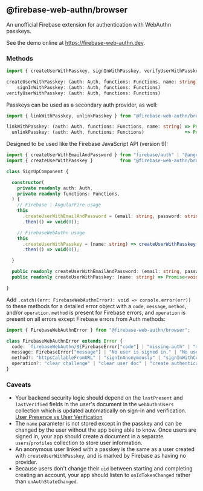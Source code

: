 ## @firebase-web-authn/browser
An unofficial Firebase extension for authentication with WebAuthn passkeys.

See the demo online at https://firebase-web-authn.dev.
### Methods
```ts
import { createUserWithPasskey, signInWithPasskey, verifyUserWithPasskey } from "@firebase-web-authn/browser";
```
```ts
createUserWithPasskey: (auth: Auth, functions: Functions, name: string) => Promise<UserCredential>;
    signInWithPasskey: (auth: Auth, functions: Functions)               => Promise<UserCredential>;
verifyUserWithPasskey: (auth: Auth, functions: Functions)               => Promise<void>;
```
Passkeys can be used as a secondary auth provider, as well:
```ts
import { linkWithPasskey, unlinkPasskey } from "@firebase-web-authn/browser";
```
```ts
linkWithPasskey: (auth: Auth, functions: Functions, name: string) => Promise<UserCredential>;
  unlinkPasskey: (auth: Auth, functions: Functions)               => Promise<void>;
```
Designed to be used like the Firebase JavaScript API (version 9):
```ts
import { createUserWithEmailAndPassword } from "firebase/auth" | "@angular/fire/auth";
import { createUserWithPasskey }          from "@firebase-web-authn/browser";
```
```ts
class SignUpComponent {

  constructor(
    private readonly auth: Auth,
    private readonly functions: Functions,
  ) {
    // Firebase | AngularFire usage
    this
      .createUserWithEmailAndPassword = (email: string, password: string) => createUserWithEmailAndPassword(auth, email, password)
      .then(() => void(0));

    // FirebaseWebAuthn usage
    this
      .createUserWithPasskey = (name: string) => createUserWithPasskey(auth, functions, name)
      .then(() => void(0));

  }

  public readonly createUserWithEmailAndPassword: (email: string, password: string) => Promise<void>;
  public readonly createUserWithPasskey: (name: string) => Promise<void>;

}
```
Add `.catch((err: FirebaseWebAuthnError): void => console.error(err))` to these methods for a detailed error object with a `code`, `message`, `method`, and/or `operation`. `method` is present for Firebase errors, and `operation` is present on all errors except Firebase errors from Auth methods:
```ts
import { FirebaseWebAuthnError } from "@firebase-web-authn/browser";
```
```ts
class FirebaseWebAuthnError extends Error {
  code: `firebaseWebAuthn/${FirebaseError["code"] | "missing-auth" | "missing-user-doc" | "no-op" | "not-verified" | "user-doc-missing-challenge-field" | "user-doc-missing-passkey-fields" | "cancelled" | "invalid"}`;
  message: FirebaseError["message"] | "No user is signed in." | "No user document was found in Firestore." | "No operation is needed." | "User not verified." | "User doc is missing challenge field from prior operation." | "User doc is missing passkey fields from prior operation.";
  method?: "httpsCallableFromURL" | "signInAnonymously" | "signInWithCustomToken";
  operation?: "clear challenge" | "clear user doc" | "create authentication challenge" | "create reauthentication challenge" | "create registration challenge" | "verify authentication" | "verify reauthentication" | "verify registration";
}
```
### Caveats
- Your backend security logic should depend on the `lastPresent` and `lastVerified` fields in the user's document in the `webAuthnUsers` collection which is updated automatically on sign-in and verification. [User Presence vs User Verification](https://developers.yubico.com/WebAuthn/WebAuthn_Developer_Guide/User_Presence_vs_User_Verification.html)
- The `name` parameter is not stored except in the passkey and can be changed by the user without the app being able to know. Once users are signed in, your app should create a document in a separate `users`/`profiles` collection to store user information.
- An anonymous user linked with a passkey is the same as a user created with `createUserWithPasskey`, and is marked by Firebase as having no provider.
- Because users don't change their `uid` between starting and completing creating an account, your app should listen to `onIdTokenChanged` rather than `onAuthStateChanged`.
